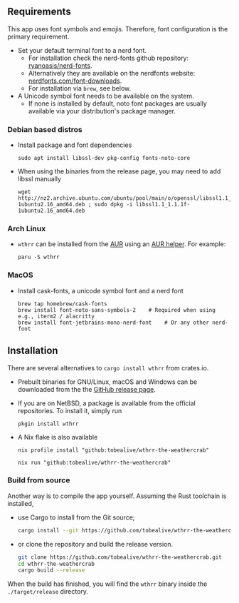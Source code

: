 ## Requirements

This app uses font symbols and emojis. Therefore, font configuration is the primary requirement.

- Set your default terminal font to a nerd font.
  - For installation check the nerd-fonts github repository: [ryanoasis/nerd-fonts](https://www.nerdfonts.com/font-downloads).
  - Alternatively they are available on the nerdfonts website: [nerdfonts.com/font-downloads](https://github.com/ryanoasis/nerd-fonts).
  - For installation via `brew`, see below.
- A Unicode symbol font needs to be available on the system.
  - If none is installed by default, noto font packages are usually available via your distribution's package manager.

### Debian based distros

- Install package and font dependencies

  ```
  sudo apt install libssl-dev pkg-config fonts-noto-core
  ```

- When using the binaries from the release page, you may need to add libssl manually

  ```
  wget http://nz2.archive.ubuntu.com/ubuntu/pool/main/o/openssl/libssl1.1_1.1.1f-1ubuntu2.16_amd64.deb ; sudo dpkg -i libssl1.1_1.1.1f-1ubuntu2.16_amd64.deb
  ```

### Arch Linux

- `wthrr` can be installed from the [AUR](https://aur.archlinux.org/packages?O=0&SeB=nd&K=wthrr&outdated=&SB=p&SO=d&PP=50&submit=Go) using an [AUR helper](https://wiki.archlinux.org/title/AUR_helpers). For example:

  ```
  paru -S wthrr
  ```

### MacOS

- Install cask-fonts, a unicode symbol font and a nerd font
  ```
  brew tap homebrew/cask-fonts
  brew install font-noto-sans-symbols-2    # Required when using e.g., iterm2 / alacritty
  brew install font-jetbrains-mono-nerd-font    # Or any other nerd-font
  ```

## Installation

There are several alternatives to `cargo install wthrr` from crates.io.

- Prebuilt binaries for GNU/Linux, macOS and Windows can be downloaded from the the [GitHub release page](https://github.com/tobealive/wthrr-the-weathercrab/releases).

- If you are on NetBSD, a package is available from the official repositories.
  To install it, simply run
  ```
  pkgin install wthrr
  ```
- A Nix flake is also available
  ```
  nix profile install "github:tobealive/wthrr-the-weathercrab"
  ```
  ```
  nix run "github:tobealive/wthrr-the-weathercrab"
  ```

### Build from source

Another way is to compile the app yourself.
Assuming the Rust toolchain is installed,

- use Cargo to install from the Git source;

  ```bash
  cargo install --git https://github.com/tobealive/wthrr-the-weathercrab
  ```

- or clone the repository and build the release version.

  ```bash
  git clone https://github.com/tobealive/wthrr-the-weathercrab.git
  cd wthrr-the-weathercrab
  cargo build --release
  ```

When the build has finished, you will find the `wthrr` binary inside the `./target/release` directory.
